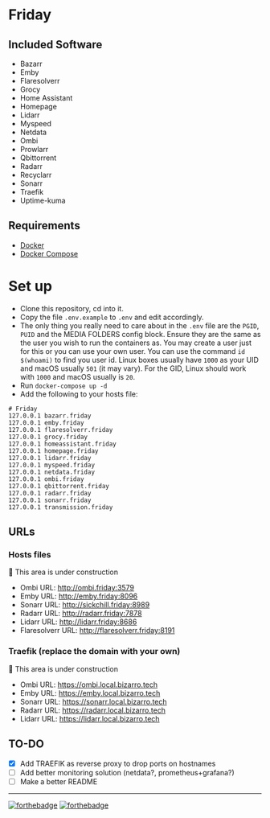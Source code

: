 # Friday

## Included Software

- Bazarr
- Emby
- Flaresolverr
- Grocy
- Home Assistant
- Homepage
- Lidarr
- Myspeed
- Netdata
- Ombi
- Prowlarr
- Qbittorrent
- Radarr
- Recyclarr
- Sonarr
- Traefik
- Uptime-kuma

## Requirements

- [Docker](https://docs.docker.com/install/)
- [Docker Compose](https://docs.docker.com/compose/install/)

# Set up

 - Clone this repository, cd into it.
 - Copy the file `.env.example` to `.env` and edit accordingly.
 - The only thing you really need to care about in the `.env` file are the `PGID`, `PUID` and the MEDIA FOLDERS config block. Ensure they are the same as the user you wish to run the containers as. You may create a user just for this or you can use your own user. You can use the command `id $(whoami)` to find you user id. Linux boxes usually have `1000` as your UID and macOS usually `501` (it may vary). For the GID, Linux should work with `1000` and macOS usually is `20`.
 - Run `docker-compose up -d`
 - Add the following to your hosts file:

```
# Friday
127.0.0.1 bazarr.friday
127.0.0.1 emby.friday
127.0.0.1 flaresolverr.friday
127.0.0.1 grocy.friday
127.0.0.1 homeassistant.friday
127.0.0.1 homepage.friday
127.0.0.1 lidarr.friday
127.0.0.1 myspeed.friday
127.0.0.1 netdata.friday
127.0.0.1 ombi.friday
127.0.0.1 qbittorrent.friday
127.0.0.1 radarr.friday
127.0.0.1 sonarr.friday
127.0.0.1 transmission.friday
```

## URLs

### Hosts files

:construction: This area is under construction

 - Ombi URL: http://ombi.friday:3579
 - Emby URL: http://emby.friday:8096
 - Sonarr URL: http://sickchill.friday:8989
 - Radarr URL: http://radarr.friday:7878
 - Lidarr URL: http://lidarr.friday:8686
 - Flaresolverr URL: http://flaresolverr.friday:8191

### Traefik (replace the domain with your own)

:construction: This area is under construction

 - Ombi URL: https://ombi.local.bizarro.tech
 - Emby URL: https://emby.local.bizarro.tech
 - Sonarr URL: https://sonarr.local.bizarro.tech
 - Radarr URL: https://radarr.local.bizarro.tech
 - Lidarr URL: https://lidarr.local.bizarro.tech

 ## TO-DO

 - [x] Add TRAEFIK as reverse proxy to drop ports on hostnames
 - [ ] Add better monitoring solution (netdata?, prometheus+grafana?)
 - [ ] Make a better README

 ---

 [![forthebadge](https://forthebadge.com/images/badges/contains-cat-gifs.svg)](https://forthebadge.com)
 [![forthebadge](https://forthebadge.com/images/badges/powered-by-netflix.svg)](https://forthebadge.com)

